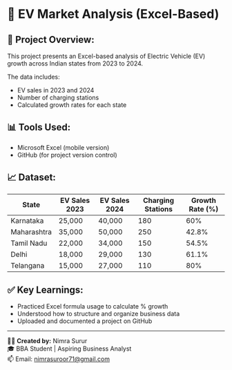# 🚗 EV Market Analysis (Excel-Based)

## 📁 Project Overview:
This project presents an Excel-based analysis of Electric Vehicle (EV) growth across Indian states from 2023 to 2024.

The data includes:
- EV sales in 2023 and 2024
- Number of charging stations
- Calculated growth rates for each state

## 📊 Tools Used:
- Microsoft Excel (mobile version)
- GitHub (for project version control)

## 📈 Dataset:

| State        | EV Sales 2023 | EV Sales 2024 | Charging Stations | Growth Rate (%) |
|--------------|----------------|----------------|-------------------|-----------------|
| Karnataka    | 25,000         | 40,000         | 180               | 60%             |
| Maharashtra  | 35,000         | 50,000         | 250               | 42.8%           |
| Tamil Nadu   | 22,000         | 34,000         | 150               | 54.5%           |
| Delhi        | 18,000         | 29,000         | 130               | 61.1%           |
| Telangana    | 15,000         | 27,000         | 110               | 80%             |

## ✅ Key Learnings:
- Practiced Excel formula usage to calculate % growth
- Understood how to structure and organize business data
- Uploaded and documented a project on GitHub

---

👩‍💻 **Created by:** Nimra Surur  
🎓 BBA Student | Aspiring Business Analyst  
📫 Email: nimrasuroor71@gmail.com


